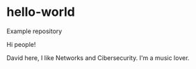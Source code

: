 # hello-world
Example repository

Hi people!

David here, I like Networks and Cibersecurity.
I'm a music lover.
